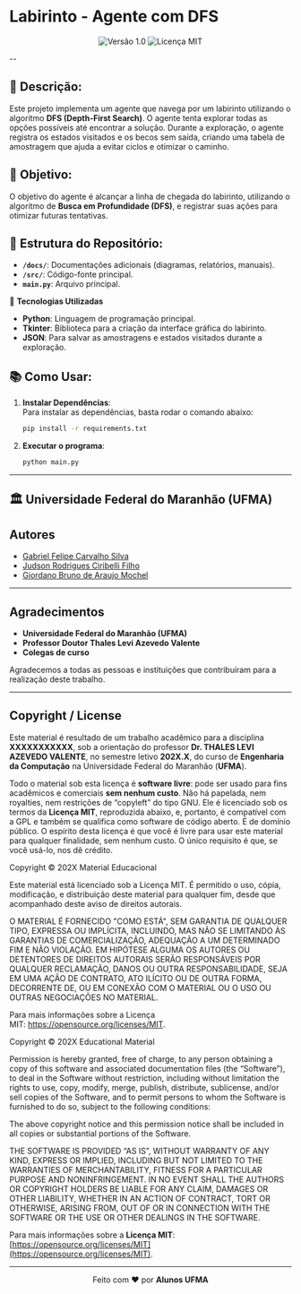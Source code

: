 # **Labirinto - Agente com DFS**

<div align="center">
  <img src="https://img.shields.io/badge/Versão-1.0-blue.svg" alt="Versão 1.0">
  <img src="https://img.shields.io/badge/Licença-MIT-green.svg" alt="Licença MIT">
</div>

--

## 🧩 **Descrição**:

Este projeto implementa um agente que navega por um labirinto utilizando o algoritmo **DFS (Depth-First Search)**. O agente tenta explorar todas as opções possíveis até encontrar a solução. Durante a exploração, o agente registra os estados visitados e os becos sem saída, criando uma tabela de amostragem que ajuda a evitar ciclos e otimizar o caminho.

## 🧠 **Objetivo**:

O objetivo do agente é alcançar a linha de chegada do labirinto, utilizando o algoritmo de **Busca em Profundidade (DFS)**, e registrar suas ações para otimizar futuras tentativas.

## 📂 **Estrutura do Repositório**:

- **`/docs/`**: Documentações adicionais (diagramas, relatórios, manuais).
- **`/src/`**: Código-fonte principal.
- **`main.py`**: Arquivo principal.

🔧 **Tecnologias Utilizadas**

- **Python**: Linguagem de programação principal.
- **Tkinter**: Biblioteca para a criação da interface gráfica do labirinto.
- **JSON**: Para salvar as amostragens e estados visitados durante a exploração.

## 📚 **Como Usar**:

1. **Instalar Dependências**:  
   Para instalar as dependências, basta rodar o comando abaixo:

   ```bash
   pip install -r requirements.txt

   ```

2. **Executar o programa**:
   ```bash
   python main.py
   ```

---

## 🏛 **Universidade Federal do Maranhão (UFMA)**

## Autores

- [Gabriel Felipe Carvalho Silva](mailto:gfc.silva@discente.ufma.br)
- [Judson Rodrigues Ciribelli Filho](mailto:judson.ciribelli@discente.ufma.br)
- [Giordano Bruno de Araujo Mochel](mailto:giordano.araujo@discente.ufma.br)

---

## Agradecimentos

- **Universidade Federal do Maranhão (UFMA)**
- **Professor Doutor Thales Levi Azevedo Valente**
- **Colegas de curso**

Agradecemos a todas as pessoas e instituições que contribuíram para a realização deste trabalho.

---

## Copyright / License

Este material é resultado de um trabalho acadêmico para a disciplina **XXXXXXXXXXX**, sob a orientação do professor **Dr. THALES LEVI AZEVEDO VALENTE**, no semestre letivo **202X.X**, do curso de **Engenharia da Computação** na Universidade Federal do Maranhão (**UFMA**).

Todo o material sob esta licença é **software livre**: pode ser usado para fins acadêmicos e comerciais **sem nenhum custo**. Não há papelada, nem royalties, nem restrições de “copyleft” do tipo GNU. Ele é licenciado sob os termos da **Licença MIT**, reproduzida abaixo, e, portanto, é compatível com a GPL e também se qualifica como software de código aberto. É de domínio público. O espírito desta licença é que você é livre para usar este material para qualquer finalidade, sem nenhum custo. O único requisito é que, se você usá-lo, nos dê crédito.

Copyright © 202X Material Educacional

Este material está licenciado sob a Licença MIT. É permitido o uso, cópia, modificação, e distribuição deste material para qualquer fim, desde que acompanhado deste aviso de direitos autorais.

O MATERIAL É FORNECIDO "COMO ESTÁ", SEM GARANTIA DE QUALQUER TIPO, EXPRESSA OU IMPLÍCITA, INCLUINDO, MAS NÃO SE LIMITANDO ÀS GARANTIAS DE COMERCIALIZAÇÃO, ADEQUAÇÃO A UM DETERMINADO FIM E NÃO VIOLAÇÃO. EM HIPÓTESE ALGUMA OS AUTORES OU DETENTORES DE DIREITOS AUTORAIS SERÃO RESPONSÁVEIS POR QUALQUER RECLAMAÇÃO, DANOS OU OUTRA RESPONSABILIDADE, SEJA EM UMA AÇÃO DE CONTRATO, ATO ILÍCITO OU DE OUTRA FORMA, DECORRENTE DE, OU EM CONEXÃO COM O MATERIAL OU O USO OU OUTRAS NEGOCIAÇÕES NO MATERIAL.

Para mais informações sobre a Licença MIT: https://opensource.org/licenses/MIT.

Copyright © 202X Educational Material

Permission is hereby granted, free of charge, to any person obtaining a copy of this software and associated documentation files (the “Software”), to deal in the Software without restriction, including without limitation the rights to use, copy, modify, merge, publish, distribute, sublicense, and/or sell copies of the Software, and to permit persons to whom the Software is furnished to do so, subject to the following conditions:

The above copyright notice and this permission notice shall be included in all copies or substantial portions of the Software.

THE SOFTWARE IS PROVIDED “AS IS”, WITHOUT WARRANTY OF ANY KIND, EXPRESS OR IMPLIED, INCLUDING BUT NOT LIMITED TO THE WARRANTIES OF MERCHANTABILITY, FITNESS FOR A PARTICULAR PURPOSE AND NONINFRINGEMENT. IN NO EVENT SHALL THE AUTHORS OR COPYRIGHT HOLDERS BE LIABLE FOR ANY CLAIM, DAMAGES OR OTHER LIABILITY, WHETHER IN AN ACTION OF CONTRACT, TORT OR OTHERWISE, ARISING FROM, OUT OF OR IN CONNECTION WITH THE SOFTWARE OR THE USE OR OTHER DEALINGS IN THE SOFTWARE.

Para mais informações sobre a **Licença MIT**: [https://opensource.org/licenses/MIT](https://opensource.org/licenses/MIT).

---

<div align="center">
Feito com ♥ por <strong>Alunos UFMA</strong>
</div>
